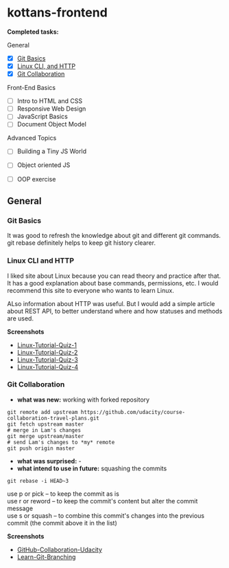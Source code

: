 # kottans-frontend

**Completed tasks:**

General
- [x] [Git Basics](#Git-Basics)
- [x] [Linux CLI, and HTTP](#Linux-CLI-and-HTTP)
- [x] [Git Collaboration](#Git-Collaboration)

Front-End Basics
- [ ] Intro to HTML and CSS
- [ ] Responsive Web Design
- [ ] JavaScript Basics
- [ ] Document Object Model

Advanced Topics
- [ ] Building a Tiny JS World
- [ ] Object oriented JS
- [ ] OOP exercise


## General

### Git Basics 

It was good to refresh the knowledge about git and different git commands.
git rebase definitely helps to keep git history clearer.


### Linux CLI and HTTP

I liked site about Linux because you can read theory and practice after that.
It has a good explanation about base commands, permissions, etc.
I would recommend this site to everyone who wants to learn Linux.

ALso information about HTTP was useful. But I would add a simple article about
REST API, to better understand where and how statuses and methods are used.

**Screenshots**

- [Linux-Tutorial-Quiz-1](task_linux_cli/Linux-Tutorial-Quiz-1-Linux-Survival.png?raw=true)
- [Linux-Tutorial-Quiz-2](task_linux_cli/Linux-Tutorial-Quiz-2-Linux-Survival.png?raw=true)
- [Linux-Tutorial-Quiz-3](task_linux_cli/Linux-Tutorial-Quiz-3-Linux-Survival.png?raw=true)
- [Linux-Tutorial-Quiz-4](task_linux_cli/Linux-Tutorial-Quiz-4-Linux-Survival.png?raw=true)

### Git Collaboration

* **what was new:** working with forked repository
```commandline
git remote add upstream https://github.com/udacity/course-collaboration-travel-plans.git
git fetch upstream master
# merge in Lam's changes
git merge upstream/master
# send Lam's changes to *my* remote
git push origin master
```
* **what was surprised:** -
* **what intend to use in future:** squashing the commits
```commandline
git rebase -i HEAD~3
```
use p or pick – to keep the commit as is  
use r or reword – to keep the commit's content but alter the commit message  
use s or squash – to combine this commit's changes into the previous commit (the commit above it in the list)

**Screenshots**

- [GitHub-Collaboration-Udacity](task_git_collaboration/GitHub-Collaboration-Udacity.png?raw=true)
- [Learn-Git-Branching](task_git_collaboration/Learn-Git-Branching.png?raw=true)

